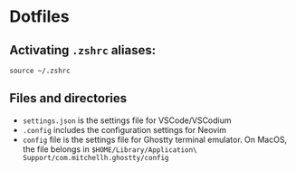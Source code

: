 # Dotfiles

## Activating `.zshrc` aliases:

```
source ~/.zshrc
```

## Files and directories

- `settings.json` is the settings file for VSCode/VSCodium
- `.config` includes the configuration settings for Neovim
- `config` file is the settings file for Ghostty terminal emulator. On MacOS, the file belongs in `$HOME/Library/Application\ Support/com.mitchellh.ghostty/config`
